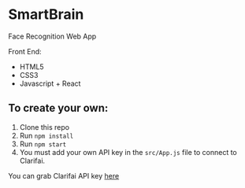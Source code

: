 # SmartBrain
Face Recognition Web App

Front End:
* HTML5
* CSS3
* Javascript + React

## To create your own:
1. Clone this repo
2. Run `npm install`
3. Run `npm start`
4. You must add your own API key in the `src/App.js` file to connect to Clarifai.

You can grab Clarifai API key [here](https://www.clarifai.com/)
